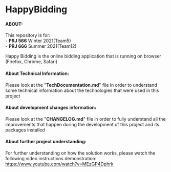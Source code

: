 # HappyBidding
#### ABOUT:    
This repository is for:      
\- **PRJ 566** Winter 2021(Team5)      
\- **PRJ 666** Summer 2021(Team12)       
     
Happy Bidding is the online bidding application that is running on browser (Firefox, Chrome, Safari)        
  
#### About Technical Information:         
Please look at the "**TechDocumentation.md**" file in order to understand some technical information about the technologies that were used in this project  
  
#### About development changes information:      
Please look at the "**CHANGELOG.md**" file in order to fully understand all the improvements that happen during the development of this project and its packages installed

#### About further project understanding:    
For further understanding on how the solution works, please watch the following video instructions demonstration:     
https://www.youtube.com/watch?v=MEzGP4Dphrk
